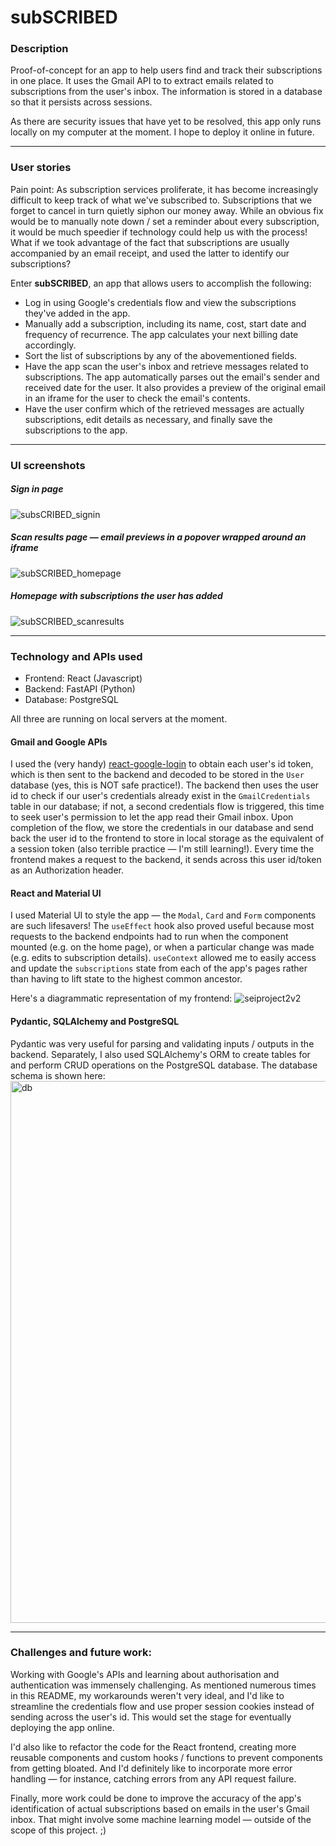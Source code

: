 # subSCRIBED
### Description
Proof-of-concept for an app to help users find and track their subscriptions in one place. It uses the Gmail API to to extract emails related to subscriptions from the user's inbox. The information is stored in a database so that it persists across sessions.

As there are security issues that have yet to be resolved, this app only runs locally on my computer at the moment. I hope to deploy it online in future.

____
### User stories
Pain point: As subscription services proliferate, it has become increasingly difficult to keep track of what we've subscribed to. Subscriptions that we forget to cancel in turn quietly siphon our money away. While an obvious fix would be to manually note down / set a reminder about every subscription, it would be much speedier if technology could help us with the process! What if we took advantage of the fact that subscriptions are usually accompanied by an email receipt, and used the latter to identify our subscriptions?

Enter __subSCRIBED__, an app that allows users to accomplish the following:
* Log in using Google's credentials flow and view the subscriptions they've added in the app.
* Manually add a subscription, including its name, cost, start date and frequency of recurrence. The app calculates your next billing date accordingly.
* Sort the list of subscriptions by any of the abovementioned fields.
* Have the app scan the user's inbox and retrieve messages related to subscriptions. The app automatically parses out the email's sender and received date for the user. It also provides a preview of the original email in an iframe for the user to check the email's contents.
* Have the user confirm which of the retrieved messages are actually subscriptions, edit details as necessary, and finally save the subscriptions to the app.

____
### UI screenshots
##### Sign in page
![subsCRIBED_signin](https://user-images.githubusercontent.com/99468700/160045675-6443b043-fb4f-4d74-a3d7-97bcf7a4acac.png)

##### Scan results page — email previews in a popover wrapped around an iframe
![subSCRIBED_homepage](https://user-images.githubusercontent.com/99468700/160045769-4f61ddff-663d-4dd7-afd1-41d71dd5eb95.png)

##### Homepage with subscriptions the user has added
![subSCRIBED_scanresults](https://user-images.githubusercontent.com/99468700/160045774-fce61260-5d7e-417b-a0c6-f2cf389fc29c.png)
____
### Technology and APIs used
* Frontend: React (Javascript)
* Backend: FastAPI (Python)
* Database: PostgreSQL

All three are running on local servers at the moment.

#### Gmail and Google APIs
I used the (very handy) [react-google-login](https://www.npmjs.com/package/react-google-login) to obtain each user's id token, which is then sent to the backend and decoded to be stored in the `User` database (yes, this is NOT safe practice!). The backend then uses the user id to check if our user's credentials already exist in the `GmailCredentials` table in our database; if not, a second credentials flow is triggered, this time to seek user's permission to let the app read their Gmail inbox. Upon completion of the flow, we store the credentials in our database and send back the user id to the frontend to store in local storage as the equivalent of a session token (also terrible practice — I'm still learning!). Every time the frontend makes a request to the backend, it sends across this user id/token as an Authorization header.

#### React and Material UI
I used Material UI to style the app — the `Modal`, `Card` and `Form` components are such lifesavers! The `useEffect` hook also proved useful because most requests to the backend endpoints had to run when the component mounted (e.g. on the home page), or when a particular change was made (e.g. edits to subscription details). `useContext` allowed me to easily access and update the `subscriptions` state from each of the app's pages rather than having to lift state to the highest common ancestor.

Here's a diagrammatic representation of my frontend:
![seiproject2v2](https://user-images.githubusercontent.com/99468700/159905547-62b7131f-b8e2-4b97-8587-58ba7b7dbe6e.png)

#### Pydantic, SQLAlchemy and PostgreSQL
Pydantic was very useful for parsing and validating inputs / outputs in the backend. Separately, I also used SQLAlchemy's ORM to create tables for and perform CRUD operations on the PostgreSQL database. The database schema is shown here:
<img width="867" alt="db" src="https://user-images.githubusercontent.com/99468700/159868646-bbc8a16d-3a36-46f1-badd-18ed1f2e3fcb.png">

____
### Challenges and future work:
Working with Google's APIs and learning about authorisation and authentication was immensely challenging. As mentioned numerous times in this README, my workarounds weren't very ideal, and I'd like to streamline the credentials flow and use proper session cookies instead of sending across the user's id. This would set the stage for eventually deploying the app online.

I'd also like to refactor the code for the React frontend, creating more reusable components and custom hooks / functions to prevent components from getting bloated. And I'd definitely like to incorporate more error handling — for instance, catching errors from any API request failure.

Finally, more work could be done to improve the accuracy of the app's identification of actual subscriptions based on emails in the user's Gmail inbox. That might involve some machine learning model — outside of the scope of this project. ;)

